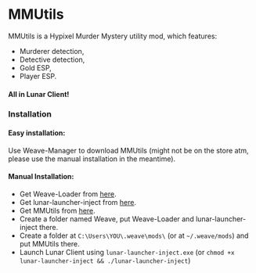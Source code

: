 # MMUtils

MMUtils is a Hypixel Murder Mystery utility mod, which features:

- Murderer detection,
- Detective detection,
- Gold ESP,
- Player ESP.

#### All in Lunar Client!

### Installation

#### Easy installation:
Use Weave-Manager to download MMUtils (might not be on the store atm, please use the manual installation in the meantime).

#### Manual Installation:
- Get Weave-Loader from [here](https://github.com/Weave-MC/Weave-Loader/releases/latest).
- Get lunar-launcher-inject from [here](https://github.com/Nilsen84/lunar-launcher-inject/releases/latest).
- Get MMUtils from [here](https://github.com/Yan-Jobs/mm-utils/releases/latest).
- Create a folder named Weave, put Weave-Loader and lunar-launcher-inject there.
- Create a folder at `C:\Users\YOU\.weave\mods\` (or at `~/.weave/mods`) and put MMUtils there.
- Launch Lunar Client using `lunar-launcher-inject.exe` (or `chmod +x lunar-launcher-inject && ./lunar-launcher-inject`)
